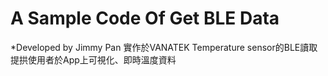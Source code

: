 # A Sample Code Of Get BLE Data

*Developed by Jimmy Pan
實作於VANATEK Temperature sensor的BLE讀取
提拱使用者於App上可視化、即時溫度資料
